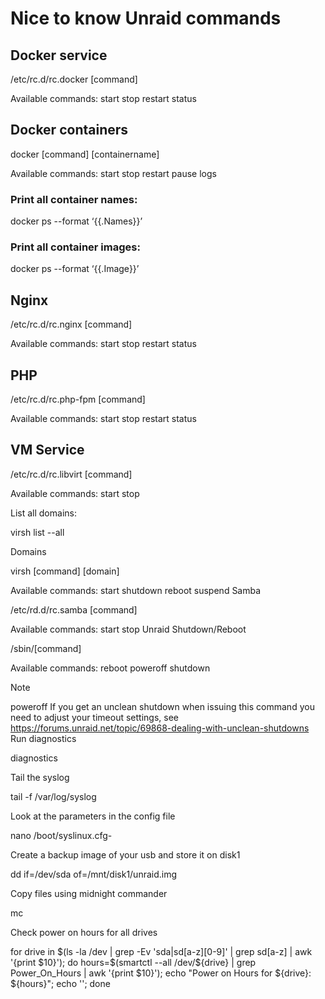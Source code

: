 # Nice to know Unraid commands
## Docker service

/etc/rc.d/rc.docker [command]

Available commands: start stop restart status

## Docker containers

docker [command] [containername]

Available commands: start stop restart pause logs

### Print all container names:

docker ps --format ‘{{.Names}}’

### Print all container images:

docker ps --format ‘{{.Image}}’

## Nginx

/etc/rc.d/rc.nginx [command]

Available commands: start stop restart status

## PHP

/etc/rc.d/rc.php-fpm [command]

Available commands: start stop restart status

## VM Service

/etc/rc.d/rc.libvirt [command]

Available commands: start stop

List all domains:

virsh list --all

Domains

virsh [command] [domain]

Available commands: start shutdown reboot suspend
Samba

/etc/rd.d/rc.samba [command]

Available commands: start stop
Unraid
Shutdown/Reboot

/sbin/[command]

Available commands: reboot poweroff shutdown

Note

poweroff If you get an unclean shutdown when issuing this command you need to adjust your timeout settings, see https://forums.unraid.net/topic/69868-dealing-with-unclean-shutdowns
Run diagnostics

diagnostics

Tail the syslog

tail -f /var/log/syslog

Look at the parameters in the config file

nano /boot/syslinux.cfg-

Create a backup image of your usb and store it on disk1

dd if=/dev/sda of=/mnt/disk1/unraid.img

Copy files using midnight commander

mc

Check power on hours for all drives

for drive in $(ls -la /dev | grep -Ev 'sda|sd[a-z][0-9]' | grep sd[a-z] | awk '{print $10}'); do hours=$(smartctl --all /dev/${drive} | grep Power_On_Hours | awk '{print $10}'); echo "Power on Hours for ${drive}: ${hours}"; echo ''; done


